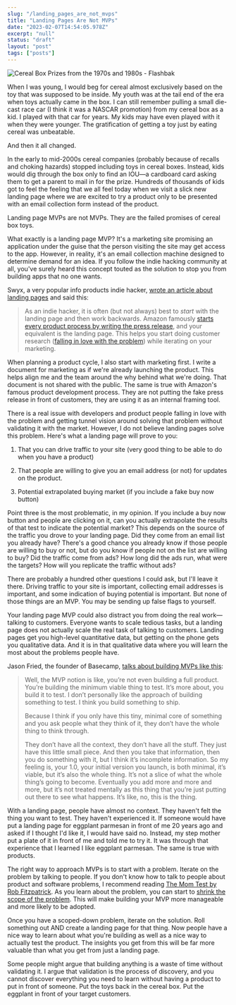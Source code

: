 ```yaml
---
slug: "/landing_pages_are_not_mvps"
title: "Landing Pages Are Not MVPs"
date: "2023-02-07T14:54:05.978Z"
excerpt: "null"
status: "draft"
layout: "post"
tags: ["posts"]
---
```

![Cereal Box Prizes from the 1970s and 1980s - Flashbak](https://flashbak.com/wp-content/uploads/2018/10/vintage-cereal-toys.png)

When I was young, I would beg for cereal almost exclusively based on the toy that was supposed to be inside. My youth was at the tail end of the era when toys actually came in the box. I can still remember pulling a small die-cast race car (I think it was a NASCAR promotion) from my cereal box as a kid. I played with that car for years. My kids may have even played with it when they were younger. The gratification of getting a toy just by eating cereal was unbeatable.

And then it all changed.

In the early to mid-2000s cereal companies (probably because of recalls and choking hazards) stopped including toys in cereal boxes. Instead, kids would dig through the box only to find an IOU—a cardboard card asking them to get a parent to mail in for the prize. Hundreds of thousands of kids got to feel the feeling that we all feel today when we visit a slick new landing page where we are excited to try a product only to be presented with an email collection form instead of the product.

Landing page MVPs are not MVPs. They are the failed promises of cereal box toys.

What exactly is a landing page MVP? It's a marketing site promising an application under the guise that the person visiting the site may get access to the app. However, in reality, it's an email collection machine designed to determine demand for an idea. If you follow the indie hacking community at all, you've surely heard this concept touted as the solution to stop you from building apps that no one wants.

Swyx, a very popular info products indie hacker, [wrote an article about landing pages](https://www.indiehackers.com/@swyx/dd474c1b2d) and said this:

> As an indie hacker, it is often (but not always) best to _start_ with the landing page and then work backwards. Amazon famously [starts every product process by writing the press release](http://www.allthingsdistributed.com/2006/11/working_backwards.html), and your equivalent is the landing page. This helps you start doing customer research ([falling in love with the problem](https://www.wired.co.uk/article/waze-uri-levine)) while iterating on your marketing.

When planning a product cycle, I also start with marketing first. I write a document for marketing as if we're already launching the product. This helps align me and the team around the why behind what we're doing. That document is not shared with the public. The same is true with Amazon's famous product development process. They are not putting the fake press release in front of customers, they are using it as an internal framing tool.

There is a real issue with developers and product people falling in love with the problem and getting tunnel vision around solving that problem without validating it with the market. However, I do not believe landing pages solve this problem. Here's what a landing page will prove to you:

1.  That you can drive traffic to your site (very good thing to be able to do when you have a product)
    
2.  That people are willing to give you an email address (or not) for updates on the product.
    
3.  Potential extrapolated buying market (if you include a fake buy now button)
    

Point three is the most problematic, in my opinion. If you include a buy now button and people are clicking on it, can you actually extrapolate the results of that test to indicate the potential market? This depends on the source of the traffic you drove to your landing page. Did they come from an email list you already have? There's a good chance you already know if those people are willing to buy or not, but do you know if people not on the list are willing to buy? Did the traffic come from ads? How long did the ads run, what were the targets? How will you replicate the traffic without ads?

There are probably a hundred other questions I could ask, but I'll leave it there. Driving traffic to your site is important, collecting email addresses is important, and some indication of buying potential is important. But none of those things are an MVP. You may be sending up false flags to yourself.

Your landing page MVP could also distract you from doing the real work—talking to customers. Everyone wants to scale tedious tasks, but a landing page does not actually scale the real task of talking to customers. Landing pages get you high-level quantitative data, but getting on the phone gets you qualitative data. And it is in that qualitative data where you will learn the most about the problems people have.

Jason Fried, the founder of Basecamp, [talks about building MVPs like this](https://37signals.com/podcast/build-half-a-product-not-a-half-assed-project/):

> Well, the MVP notion is like, you’re not even building a full product. You’re building the minimum viable thing to test. It’s more about, you build it to test. I don’t personally like the approach of building something to test. I think you build something to ship.
> 
> Because I think if you only have this tiny, minimal core of something and you ask people what they think of it, they don’t have the whole thing to think through.
> 
> They don’t have all the context, they don’t have all the stuff. They just have this little small piece. And then you take that information, then you do something with it, but I think it’s incomplete information. So my feeling is, your 1.0, your initial version you launch, is both minimal, it’s viable, but it’s also the whole thing. It’s not a slice of what the whole thing’s going to become. Eventually you add more and more and more, but it’s not treated mentally as this thing that you’re just putting out there to see what happens. It’s like, no, this is the thing.

With a landing page, people have almost no context. They haven't felt the thing you want to test. They haven't experienced it. If someone would have put a landing page for eggplant parmesan in front of me 20 years ago and asked if I thought I'd like it, I would have said no. Instead, my step mother put a plate of it in front of me and told me to try it. It was through that experience that I learned I like eggplant parmesan. The same is true with products.

The right way to approach MVPs is to start with a problem. Iterate on the problem by talking to people. If you don't know how to talk to people about product and software problems, I recommend reading [The Mom Test by Rob Fitzpatrick](https://www.momtestbook.com/). As you learn about the problem, you can start to [shrink the scope of the problem](https://polluterofminds.com/blog/dont_shrink_the_scope_of_the_solution,_shrink_the_scope_of_the_problem/). This will make building your MVP more manageable and more likely to be adopted.

Once you have a scoped-down problem, iterate on the solution. Roll something out AND create a landing page for that thing. Now people have a nice way to learn about what you're building as well as a nice way to actually test the product. The insights you get from this will be far more valuable than what you get from just a landing page.

Some people might argue that building anything is a waste of time without validating it. I argue that validation is the process of discovery, and you cannot discover everything you need to learn without having a product to put in front of someone. Put the toys back in the cereal box. Put the eggplant in front of your target customers.